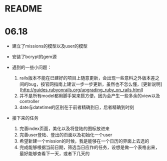 # README

# 06.18
  * 建立了missions的模型以及user的模型
  * 安装了bcrypt的gem源

  * 遇到的一些小问题：
      1. rails版本不能在已建好的项目上随意更新，会出现一些意料之外版本差之间的bug，按官网指南上建议一步一步更新，虽然也不怎么懂，[更新说明] (http://guides.rubyonrails.org/upgrading_ruby_on_rails.html)
      1. 并不是所有model都用脚手架来搭方便，因为会产生一些多余的view以及controller
      1. date与datetime的区别在于前者精确到日，后者精确到时刻

  * 接下来的任务
      1. 完善index页面，美化以及将登陆的图标放进来
      1. 完善user登陆、登出的页面以及初始化一个user
      1. 希望新建一个mission的时候，我是能够在一个日历的界面上去选的
      1. 完成能够根据当前日期，筛选当日应作的任务，设想是做一个表格出来，最好能够查看下一天，或者下几天的
